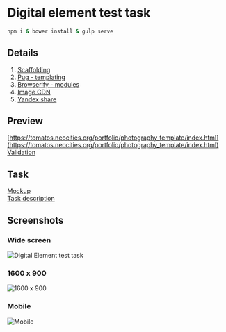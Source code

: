 # Digital element test task

```bash
npm i & bower install & gulp serve
```
## Details
1. [Scaffolding](https://github.com/yeoman/generator-webapp)
2. [Pug - templating](https://github.com/yeoman/generator-webapp/blob/master/docs/recipes/pug.md)
3. [Browserify - modules](https://github.com/yeoman/generator-webapp/blob/master/docs/recipes/browserify.md)
4. [Image CDN](https://cloudinary.com)
5. [Yandex share](https://tech.yandex.ru/share/)

## Preview
[https://tomatos.neocities.org/portfolio/photography_template/index.html](https://tomatos.neocities.org/portfolio/photography_template/index.html)
[Validation](https://validator.w3.org/nu/?doc=https%3A%2F%2Ftomatos.neocities.org%2Fportfolio%2Fphotography_template%2Findex.html)

## Task
[Mockup](http://freebies.flatro.ru/photography-website-template)  
[Task description](https://docs.google.com/document/d/1W8Vu_E2zSE6L3Mh2r7DjxnLJ4_fFIMtm4xAGjoFTRW4/edit?usp=sharing)

## Screenshots
### Wide screen
![Digital Element test task](https://res.cloudinary.com/dvbyognrh/image/upload/v1532926488/photography_template/screencapture-digital-elem-xzarxzes-c9users-io-8081-2018-07-30-09_53_36.png "Digital Element Test Task")

### 1600 x 900
![1600 x 900](https://res.cloudinary.com/dvbyognrh/image/upload/v1532929881/photography_template/screencapture-digital-elem-xzarxzes-c9users-io-8080-2018-07-30-10_50_35.png)

### Mobile
![Mobile](https://res.cloudinary.com/dvbyognrh/image/upload/v1532930014/photography_template/screencapture-digital-elem-xzarxzes-c9users-io-8080-2018-07-30-10_53_06.png)
